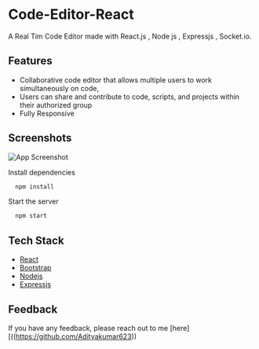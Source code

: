 # Code-Editor-React


A Real Tim Code Editor made with React.js , Node js , Expressjs , Socket.io.




## Features

- Collaborative code editor that allows multiple users to work simultaneously on code,
- Users can share and contribute to code, scripts, and projects within their authorized group
- Fully Responsive



## Screenshots

![App Screenshot](https://i.ibb.co/fQ293tm/image.png)



Install dependencies

```bash
  npm install
```

Start the server

```bash
  npm start
```



## Tech Stack

* [React](https://reactjs.org/)
* [Bootstrap](https://getbootstrap.com/)
*  [Nodejs](https://nodejs.org/en)
* [Expressjs](https://expressjs.com/)





## Feedback

If you have any feedback, please reach out to me [here][((https://github.com/Adityakumar623))
